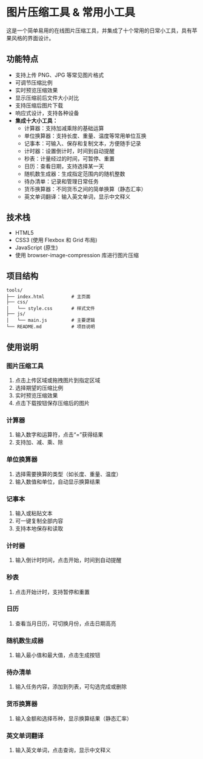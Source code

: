 # 图片压缩工具 & 常用小工具

这是一个简单易用的在线图片压缩工具，并集成了十个常用的日常小工具，具有苹果风格的界面设计。

## 功能特点

- 支持上传 PNG、JPG 等常见图片格式
- 可调节压缩比例
- 实时预览压缩效果
- 显示压缩前后文件大小对比
- 支持压缩后图片下载
- 响应式设计，支持各种设备
- **集成十大小工具：**
  - 计算器：支持加减乘除的基础运算
  - 单位换算器：支持长度、重量、温度等常用单位互换
  - 记事本：可输入、保存和复制文本，方便随手记录
  - 计时器：设置倒计时，时间到自动提醒
  - 秒表：计量经过的时间，可暂停、重置
  - 日历：查看日期，支持选择某一天
  - 随机数生成器：生成指定范围内的随机整数
  - 待办清单：记录和管理日常任务
  - 货币换算器：不同货币之间的简单换算（静态汇率）
  - 英文单词翻译：输入英文单词，显示中文释义

## 技术栈

- HTML5
- CSS3 (使用 Flexbox 和 Grid 布局)
- JavaScript (原生)
- 使用 browser-image-compression 库进行图片压缩

## 项目结构

```
tools/
├── index.html          # 主页面
├── css/
│   └── style.css       # 样式文件
├── js/
│   └── main.js         # 主要逻辑
└── README.md           # 项目说明
```

## 使用说明

### 图片压缩工具
1. 点击上传区域或拖拽图片到指定区域
2. 选择期望的压缩比例
3. 实时预览压缩效果
4. 点击下载按钮保存压缩后的图片

### 计算器
1. 输入数字和运算符，点击“=”获得结果
2. 支持加、减、乘、除

### 单位换算器
1. 选择需要换算的类型（如长度、重量、温度）
2. 输入数值和单位，自动显示换算结果

### 记事本
1. 输入或粘贴文本
2. 可一键复制全部内容
3. 支持本地保存和读取

### 计时器
1. 输入倒计时时间，点击开始，时间到自动提醒

### 秒表
1. 点击开始计时，支持暂停和重置

### 日历
1. 查看当月日历，可切换月份，点击日期高亮

### 随机数生成器
1. 输入最小值和最大值，点击生成按钮

### 待办清单
1. 输入任务内容，添加到列表，可勾选完成或删除

### 货币换算器
1. 输入金额和选择币种，显示换算结果（静态汇率）

### 英文单词翻译
1. 输入英文单词，点击查询，显示中文释义 